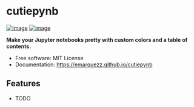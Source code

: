 # cutiepynb


[![image](https://img.shields.io/pypi/v/cutiepynb.svg)](https://pypi.python.org/pypi/cutiepynb)
[![image](https://img.shields.io/conda/vn/conda-forge/cutiepynb.svg)](https://anaconda.org/conda-forge/cutiepynb)


**Make your Jupyter notebooks pretty with custom colors and a table of contents.**


-   Free software: MIT License
-   Documentation: https://emarquezz.github.io/cutiepynb
    

## Features

-   TODO
